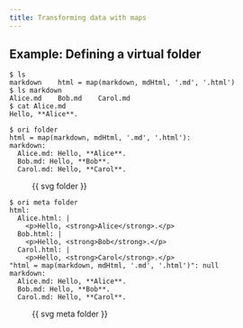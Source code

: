 ```yaml
---
title: Transforming data with maps
---
```


## Example: Defining a virtual folder

```console
$ ls
markdown    html = map(markdown, mdHtml, '.md', '.html')
$ ls markdown
Alice.md    Bob.md    Carol.md
$ cat Alice.md
Hello, **Alice**.
```

```console assert: true
$ ori folder
html = map(markdown, mdHtml, '.md', '.html'):
markdown:
  Alice.md: Hello, **Alice**.
  Bob.md: Hello, **Bob**.
  Carol.md: Hello, **Carol**.
```

<figure>
{{ svg folder }}
</figure>

```console assert: true
$ ori meta folder
html:
  Alice.html: |
    <p>Hello, <strong>Alice</strong>.</p>
  Bob.html: |
    <p>Hello, <strong>Bob</strong>.</p>
  Carol.html: |
    <p>Hello, <strong>Carol</strong>.</p>
"html = map(markdown, mdHtml, '.md', '.html')": null
markdown:
  Alice.md: Hello, **Alice**.
  Bob.md: Hello, **Bob**.
  Carol.md: Hello, **Carol**.
```

<figure>
{{ svg meta folder }}
</figure>
